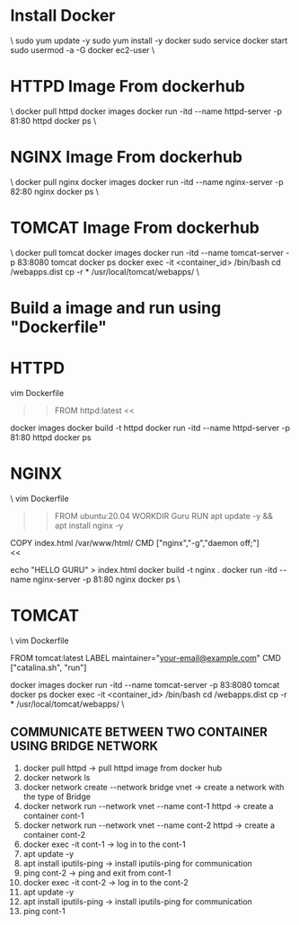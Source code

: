 # Install Docker 

\\
sudo yum update -y
sudo yum install -y docker
sudo service docker start
sudo usermod -a -G docker ec2-user
\\


# HTTPD Image From dockerhub

\\
docker pull httpd
docker images
docker run -itd --name httpd-server -p 81:80 httpd
docker ps 
\\


# NGINX Image From dockerhub

\\
docker pull nginx
docker images
docker run -itd --name nginx-server -p 82:80 nginx
docker ps 
\\


# TOMCAT Image From dockerhub 

\\
docker pull tomcat 
docker images
docker run -itd --name tomcat-server -p 83:8080 tomcat
docker ps 
docker exec -it <container_id> /bin/bash
cd /webapps.dist
cp -r * /usr/local/tomcat/webapps/
\\


# Build a image and run using "Dockerfile"

# HTTPD 

vim Dockerfile

  >> FROM httpd:latest
   <<

docker images
docker build -t httpd
docker run -itd --name httpd-server -p 81:80 httpd
docker ps 



# NGINX

\\
vim Dockerfile

  >> FROM ubuntu:20.04
  WORKDIR Guru
  RUN apt update -y && \
      apt install nginx -y

  COPY index.html /var/www/html/
  CMD ["nginx","-g","daemon off;"]  
  <<

echo "HELLO GURU" > index.html
docker build -t nginx .
docker run -itd --name nginx-server -p 81:80 nginx
docker ps 
\\

# TOMCAT

\\
vim Dockerfile
  >> 
   FROM tomcat:latest
   LABEL maintainer="your-email@example.com"
   CMD ["catalina.sh", "run"]
  >>
docker images
docker run -itd --name tomcat-server -p 83:8080 tomcat
docker ps 
docker exec -it <container_id> /bin/bash
cd /webapps.dist
cp -r * /usr/local/tomcat/webapps/
\\


## COMMUNICATE BETWEEN TWO CONTAINER USING BRIDGE NETWORK ##

1. docker pull httpd -> pull httpd image from docker hub 
2. docker network ls 
3. docker network create --network bridge vnet -> create a network with the type of Bridge
4. docker network run --network vnet --name cont-1 httpd -> create a container cont-1
5. docker network run --network vnet --name cont-2 httpd -> create a container cont-2
6. docker exec -it cont-1 -> log in to the cont-1
7. apt update -y 
8. apt install iputils-ping -> install iputils-ping for communication
9. ping cont-2  -> ping and exit from cont-1
10. docker exec -it cont-2 -> log in to the cont-2
11. apt update -y 
12. apt install iputils-ping -> install iputils-ping for communication
13. ping cont-1
